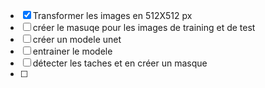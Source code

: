 - [X] Transformer les images en 512X512 px 
- [ ] créer le masuqe pour les images de training et de test 
- [ ] créer un modele unet 
- [ ] entrainer le modele 
- [ ] détecter les taches et en créer un masque
- [ ]  